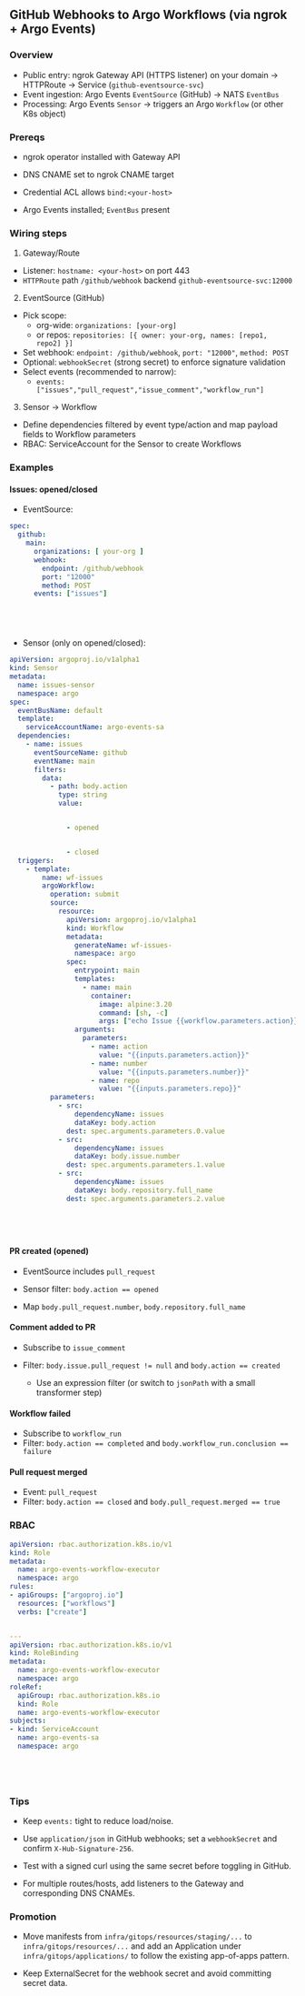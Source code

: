 ## GitHub Webhooks to Argo Workflows (via ngrok + Argo Events)



### Overview
- Public entry: ngrok Gateway API (HTTPS listener) on your domain → HTTPRoute → Service (`github-eventsource-svc`)
- Event ingestion: Argo Events `EventSource` (GitHub) → NATS `EventBus`
- Processing: Argo Events `Sensor` → triggers an Argo `Workflow` (or other K8s object)



### Prereqs


- ngrok operator installed with Gateway API


- DNS CNAME set to ngrok CNAME target
- Credential ACL allows `bind:<your-host>`


- Argo Events installed; `EventBus` present

### Wiring steps
1) Gateway/Route
- Listener: `hostname: <your-host>` on port 443
- `HTTPRoute` path `/github/webhook` backend `github-eventsource-svc:12000`

2) EventSource (GitHub)
- Pick scope:
  - org-wide: `organizations: [your-org]`
  - or repos: `repositories: [{ owner: your-org, names: [repo1, repo2] }]`
- Set webhook: `endpoint: /github/webhook`, `port: "12000"`, `method: POST`
- Optional: `webhookSecret` (strong secret) to enforce signature validation
- Select events (recommended to narrow):
  - `events: ["issues","pull_request","issue_comment","workflow_run"]`

3) Sensor → Workflow


- Define dependencies filtered by event type/action and map payload fields to Workflow parameters
- RBAC: ServiceAccount for the Sensor to create Workflows



### Examples

#### Issues: opened/closed
- EventSource:



```yaml
spec:
  github:
    main:
      organizations: [ your-org ]
      webhook:
        endpoint: /github/webhook
        port: "12000"
        method: POST
      events: ["issues"]






```
- Sensor (only on opened/closed):



```yaml
apiVersion: argoproj.io/v1alpha1
kind: Sensor
metadata:
  name: issues-sensor
  namespace: argo
spec:
  eventBusName: default
  template:
    serviceAccountName: argo-events-sa
  dependencies:
    - name: issues
      eventSourceName: github
      eventName: main
      filters:
        data:
          - path: body.action
            type: string
            value:


              - opened


              - closed
  triggers:
    - template:
        name: wf-issues
        argoWorkflow:
          operation: submit
          source:
            resource:
              apiVersion: argoproj.io/v1alpha1
              kind: Workflow
              metadata:
                generateName: wf-issues-
                namespace: argo
              spec:
                entrypoint: main
                templates:
                  - name: main
                    container:
                      image: alpine:3.20
                      command: [sh, -c]
                      args: ["echo Issue {{workflow.parameters.action}} #{{workflow.parameters.number}} in {{workflow.parameters.repo}}"]
                arguments:
                  parameters:
                    - name: action
                      value: "{{inputs.parameters.action}}"
                    - name: number
                      value: "{{inputs.parameters.number}}"
                    - name: repo
                      value: "{{inputs.parameters.repo}}"
          parameters:
            - src:
                dependencyName: issues
                dataKey: body.action
              dest: spec.arguments.parameters.0.value
            - src:
                dependencyName: issues
                dataKey: body.issue.number
              dest: spec.arguments.parameters.1.value
            - src:
                dependencyName: issues
                dataKey: body.repository.full_name
              dest: spec.arguments.parameters.2.value






```

#### PR created (opened)


- EventSource includes `pull_request`
- Sensor filter: `body.action == opened`


- Map `body.pull_request.number`, `body.repository.full_name`

#### Comment added to PR


- Subscribe to `issue_comment`
- Filter: `body.issue.pull_request != null` and `body.action == created`


  - Use an expression filter (or switch to `jsonPath` with a small transformer step)



#### Workflow failed


- Subscribe to `workflow_run`
- Filter: `body.action == completed` and `body.workflow_run.conclusion == failure`



#### Pull request merged
- Event: `pull_request`
- Filter: `body.action == closed` and `body.pull_request.merged == true`



### RBAC



```yaml
apiVersion: rbac.authorization.k8s.io/v1
kind: Role
metadata:
  name: argo-events-workflow-executor
  namespace: argo
rules:
- apiGroups: ["argoproj.io"]
  resources: ["workflows"]
  verbs: ["create"]


---
apiVersion: rbac.authorization.k8s.io/v1
kind: RoleBinding
metadata:
  name: argo-events-workflow-executor
  namespace: argo
roleRef:
  apiGroup: rbac.authorization.k8s.io
  kind: Role
  name: argo-events-workflow-executor
subjects:
- kind: ServiceAccount
  name: argo-events-sa
  namespace: argo






```



### Tips
- Keep `events:` tight to reduce load/noise.


- Use `application/json` in GitHub webhooks; set a `webhookSecret` and confirm `X-Hub-Signature-256`.


- Test with a signed curl using the same secret before toggling in GitHub.


- For multiple routes/hosts, add listeners to the Gateway and corresponding DNS CNAMEs.

### Promotion


- Move manifests from `infra/gitops/resources/staging/...` to `infra/gitops/resources/...` and add an Application under `infra/gitops/applications/` to follow the existing app-of-apps pattern.


- Keep ExternalSecret for the webhook secret and avoid committing secret data.
